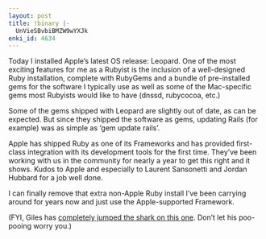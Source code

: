 ```yaml
---
layout: post
title: !binary |-
  UnVieSBvbiBMZW9wYXJk
enki_id: 4634
---
```


Today I installed Apple’s latest OS release: Leopard. One of the most
exciting features for me as a Rubyist is the inclusion of a
well-designed Ruby installation, complete with RubyGems and a bundle of
pre-installed gems for the software I typically use as well as some of
the Mac-specific gems most Rubyists would like to have (dnssd,
rubycocoa, etc.)

Some of the gems shipped with Leopard are slightly out of date, as can
be expected. But since they shipped the software as gems, updating Rails
(for example) was as simple as ‘gem update rails’.

Apple has shipped Ruby as one of its Frameworks and has provided
first-class integration with its development tools for the first time.
They’ve been working with us in the community for nearly a year to get
this right and it shows. Kudos to Apple and especially to Laurent
Sansonetti and Jordan Hubbard for a job well done.

I can finally remove that extra non-Apple Ruby install I’ve been
carrying around for years now and just use the Apple-supported
Framework.

(FYI, Giles has [completely jumped the shark on this
one](http://gilesbowkett.blogspot.com/2007/10/apples-ruby-communities-not-features.html).
Don’t let his poo-pooing worry you.)
